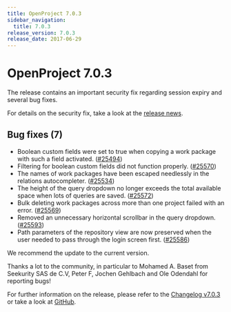 ```yaml
---
title: OpenProject 7.0.3
sidebar_navigation:
  title: 7.0.3
release_version: 7.0.3
release_date: 2017-06-29
---
```



# OpenProject 7.0.3

The release contains an important security fix regarding session expiry
and several bug fixes.

For details on the security fix, take a look at the [release
news](https://www.openproject.org/blog/openproject-7-0-3-released/).

## Bug fixes (7)

  - Boolean custom fields were set to true when copying a work package
    with such a field activated.
    ([#25494](https://community.openproject.org/wp/25494))
  - Filtering for boolean custom fields did not function properly.
    ([#25570](https://community.openproject.org/wp/25570))
  - The names of work packages have been escaped needlessly in the
    relations autocompleter.
    ([#25534](https://community.openproject.org/wp/25534))
  - The height of the query dropdown no longer exceeds the total
    available space when lots of queries are saved.
    ([#25572](https://community.openproject.org/wp/25572))
  - Bulk deleting work packages across more than one project failed with
    an error.
    ([#25569](https://community.openproject.org/wp/25569))
  - Removed an unnecessary horizontal scrollbar in the query dropdown.
    ([#25593](https://community.openproject.org/wp/25593))
  - Path parameters of the repository view are now preserved when the
    user needed to pass through the login screen first.
    ([#25586](https://community.openproject.org/wp/25586))

We recommend the update to the current version.

Thanks a lot to the community, in particular to Mohamed A. Baset from
Seekurity SAS de C.V, Peter F, Jochen Gehlbach and Ole Odendahl for
reporting bugs!

For further information on the release, please refer to the [Changelog
v7.0.3](https://community.openproject.org/versions/839)
or take a look at
[GitHub](https://github.com/opf/openproject/tree/v7.0.3).


